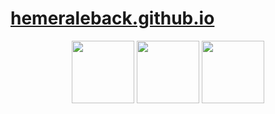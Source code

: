 # [hemeraleback.github.io](https://hemerale.github.io)
 <p align="center">
 
  <!-- HTML -->
  <img src="https://raw.githubusercontent.com/danielcranney/readme-generator/main/public/icons/skills/html5-colored.svg" width="100" height="100"/>
  
  <!-- CSS -->
  <img src="https://raw.githubusercontent.com/danielcranney/readme-generator/main/public/icons/skills/css3-colored.svg" width="100" height="100"/>
  
  <!-- JS -->
  <img src="https://camo.githubusercontent.com/442c452cb73752bb1914ce03fce2017056d651a2099696b8594ddf5ccc74825e/68747470733a2f2f63646e2e6a7364656c6976722e6e65742f67682f64657669636f6e732f64657669636f6e2f69636f6e732f6a6176617363726970742f6a6176617363726970742d6f726967696e616c2e737667" width="100" height="100"/>
  
</p>
